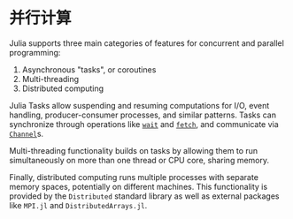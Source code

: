 # 并行计算

Julia supports three main categories of features for concurrent and parallel programming:

1. Asynchronous "tasks", or coroutines
2. Multi-threading
3. Distributed computing

Julia Tasks allow suspending and resuming computations
for I/O, event handling, producer-consumer processes, and similar patterns.
Tasks can synchronize through operations like [`wait`](@ref) and [`fetch`](@ref), and
communicate via [`Channel`](@ref)s.

Multi-threading functionality builds on tasks by allowing them to run simultaneously
on more than one thread or CPU core, sharing memory.

Finally, distributed computing runs multiple processes with separate memory spaces,
potentially on different machines.
This functionality is provided by the `Distributed` standard library as well as
external packages like `MPI.jl` and `DistributedArrays.jl`.
